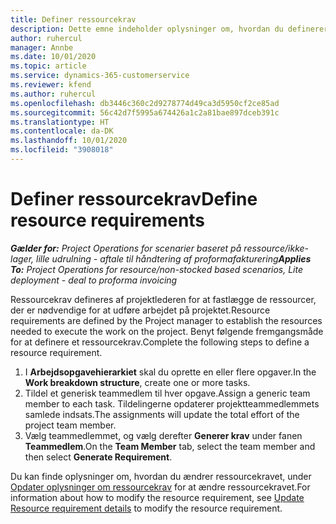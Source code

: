 ```yaml
---
title: Definer ressourcekrav
description: Dette emne indeholder oplysninger om, hvordan du definerer ressourcekravsoplysninger.
author: ruhercul
manager: Annbe
ms.date: 10/01/2020
ms.topic: article
ms.service: dynamics-365-customerservice
ms.reviewer: kfend
ms.author: ruhercul
ms.openlocfilehash: db3446c360c2d9278774d49ca3d5950cf2ce85ad
ms.sourcegitcommit: 56c42d7f5995a674426a1c2a81bae897dceb391c
ms.translationtype: HT
ms.contentlocale: da-DK
ms.lasthandoff: 10/01/2020
ms.locfileid: "3908018"
---
```

# <a name="define-resource-requirements"></a><span data-ttu-id="9de80-103">Definer ressourcekrav</span><span class="sxs-lookup"><span data-stu-id="9de80-103">Define resource requirements</span></span>

<span data-ttu-id="9de80-104">_**Gælder for:** Project Operations for scenarier baseret på ressource/ikke-lager, lille udrulning - aftale til håndtering af proformafakturering_</span><span class="sxs-lookup"><span data-stu-id="9de80-104">_**Applies To:** Project Operations for resource/non-stocked based scenarios, Lite deployment - deal to proforma invoicing_</span></span>

<span data-ttu-id="9de80-105">Ressourcekrav defineres af projektlederen for at fastlægge de ressourcer, der er nødvendige for at udføre arbejdet på projektet.</span><span class="sxs-lookup"><span data-stu-id="9de80-105">Resource requirements are defined by the Project manager to establish the resources needed to execute the work on the project.</span></span> <span data-ttu-id="9de80-106">Benyt følgende fremgangsmåde for at definere et ressourcekrav.</span><span class="sxs-lookup"><span data-stu-id="9de80-106">Complete the following steps to define a resource requirement.</span></span>

1.  <span data-ttu-id="9de80-107">I **Arbejdsopgavehierarkiet** skal du oprette en eller flere opgaver.</span><span class="sxs-lookup"><span data-stu-id="9de80-107">In the **Work breakdown structure**, create one or more tasks.</span></span>
2.  <span data-ttu-id="9de80-108">Tildel et generisk teammedlem til hver opgave.</span><span class="sxs-lookup"><span data-stu-id="9de80-108">Assign a generic team member to each task.</span></span> <span data-ttu-id="9de80-109">Tildelingerne opdaterer projektteammedlemmets samlede indsats.</span><span class="sxs-lookup"><span data-stu-id="9de80-109">The assignments will update the total effort of the project team member.</span></span>
3.  <span data-ttu-id="9de80-110">Vælg teammedlemmet, og vælg derefter **Generer krav** under fanen **Teammedlem**.</span><span class="sxs-lookup"><span data-stu-id="9de80-110">On the **Team Member** tab, select the team member and then select **Generate Requirement**.</span></span>

<span data-ttu-id="9de80-111">Du kan finde oplysninger om, hvordan du ændrer ressourcekravet, under [Opdater oplysninger om ressourcekrav](define-resource-requirements.md) for at ændre ressourcekravet.</span><span class="sxs-lookup"><span data-stu-id="9de80-111">For information about how to modify the resource requirement, see [Update Resource requirement details](define-resource-requirements.md) to modify the resource requirement.</span></span>